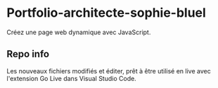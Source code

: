 # Portfolio-architecte-sophie-bluel
Créez une page web dynamique avec JavaScript.

## Repo info
Les nouveaux fichiers modifiés et éditer, prêt à être utilisé en live avec l'extension Go Live dans Visual Studio Code.
